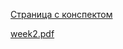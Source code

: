 [Страница с конспектом](https://www.coursera.org/learn/c-plus-plus-yellow/supplement/AlUti/konspiekt-po-niedielie-4)

[week2.pdf](https://github.com/VulpesCorsac/Coursera-Modern-C-plus-plus-development/blob/master/2%20-%20Yellow%20belt/Week%204/Abstracts/week4.pdf)
